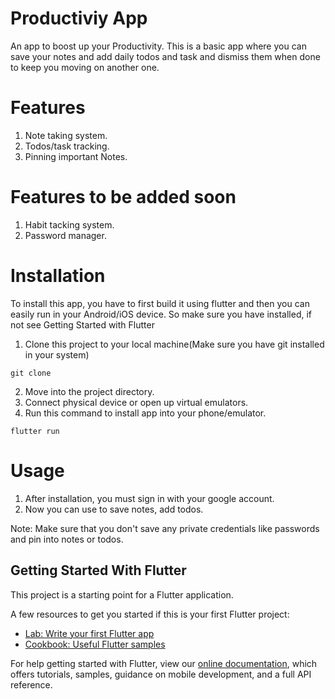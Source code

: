 # Productiviy App

An app to boost up your Productivity. 
This is a basic app where you can save your notes and add daily todos and task and dismiss them when done to keep you moving on another one.

# Features

1. Note taking system.
2. Todos/task tracking.
3. Pinning important Notes.

# Features to be added soon

1. Habit tacking system.
2. Password manager.


# Installation

To install this app, you have to first build it using flutter and then you can easily run in your Android/iOS device.
So make sure you have installed, if not see Getting Started with Flutter

1. Clone this project to your local machine(Make sure you have git installed in your system)
```
git clone
```
2. Move into the project directory.
3. Connect physical device or open up virtual emulators.
4. Run this command to install app into your phone/emulator.
```
flutter run
```

# Usage

1. After installation, you must sign in with your google account.
2. Now you can use to save notes, add todos.

Note: Make sure that you don't save any private credentials like passwords and pin into notes or todos.

## Getting Started With Flutter

This project is a starting point for a Flutter application.

A few resources to get you started if this is your first Flutter project:

- [Lab: Write your first Flutter app](https://flutter.dev/docs/get-started/codelab)
- [Cookbook: Useful Flutter samples](https://flutter.dev/docs/cookbook)

For help getting started with Flutter, view our
[online documentation](https://flutter.dev/docs), which offers tutorials,
samples, guidance on mobile development, and a full API reference.
